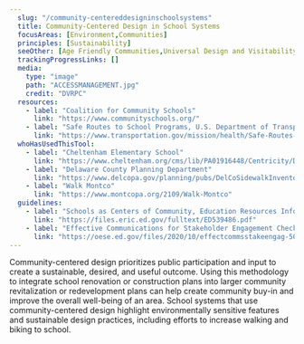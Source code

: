 ```yaml
---
  slug: "/community-centereddesigninschoolsystems"
  title: Community-Centered Design in School Systems
  focusAreas: [Environment,Communities]
  principles: [Sustainability]
  seeOther: [Age Friendly Communities,Universal Design and Visitability]
  trackingProgressLinks: []
  media: 
    type: "image"
    path: "ACCESSMANAGEMENT.jpg"
    credit: "DVRPC"
  resources: 
    - label: "Coalition for Community Schools"
      link: "https://www.communityschools.org/"
    - label: "Safe Routes to School Programs, U.S. Department of Transportation"
      link: "https://www.transportation.gov/mission/health/Safe-Routes-to-School-Programs"
  whoHasUsedThisTool: 
    - label: "Cheltenham Elementary School"
      link: "https://www.cheltenham.org/cms/lib/PA01916448/Centricity/Domain/11/ce_safe_routes.pdf"
    - label: "Delaware County Planning Department"
      link: "https://www.delcopa.gov/planning/pubs/DelCoSidewalkInventory.pdf"
    - label: "Walk Montco"
      link: "https://www.montcopa.org/2109/Walk-Montco"
  guidelines: 
    - label: "Schools as Centers of Community, Education Resources Information Center"
      link: "https://files.eric.ed.gov/fulltext/ED539486.pdf"
    - label: "Effective Communications for Stakeholder Engagement Checklist, State Support Network (2020)"
      link: "https://oese.ed.gov/files/2020/10/effectcommsstakeengag-508.pdf"
---
```


Community-centered design prioritizes public participation and input to create a sustainable, desired, and useful outcome. Using this methodology to integrate school renovation or construction plans into larger community revitalization or redevelopment plans can help create community buy-in and improve the overall well-being of an area. School systems that use community-centered design highlight environmentally sensitive features and sustainable design practices, including efforts to increase walking and biking to school.
